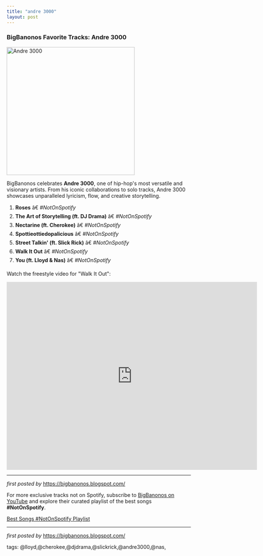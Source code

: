 ```yaml
---
title: "andre 3000"
layout: post
---
```

<h3>BigBanonos Favorite Tracks: Andre 3000</h3>
<div class="separator" > <a href="https://primarywave.com/wp-content/uploads/2022/05/Andre-3000-solo-e1576598264651.webp"> <img alt="Andre 3000" border="0" height="350" src="https://primarywave.com/wp-content/uploads/2022/05/Andre-3000-solo-e1576598264651.webp" /> </a>
</div> <p>BigBanonos celebrates <strong>Andre 3000</strong>, one of hip-hop's most versatile and visionary artists. From his iconic collaborations to solo tracks, Andre 3000 showcases unparalleled lyricism, flow, and creative storytelling.</p> <ol> <li><strong>Roses</strong> â€ <em>#NotOnSpotify</em></li> <li><strong>The Art of Storytelling (ft. DJ Drama)</strong> â€ <em>#NotOnSpotify</em></li> <li><strong>Nectarine (ft. Cherokee)</strong> â€ <em>#NotOnSpotify</em></li> <li><strong>Spottieottiedopalicious</strong> â€ <em>#NotOnSpotify</em></li> <li><strong>Street Talkin' (ft. Slick Rick)</strong> â€ <em>#NotOnSpotify</em></li> <li><strong>Walk It Out</strong> â€ <em>#NotOnSpotify</em></li> <li><strong>You (ft. Lloyd & Nas)</strong> â€ <em>#NotOnSpotify</em></li>
</ol> <p>Watch the freestyle video for "Walk It Out":</p>
<iframe width="685" height="514" src="https://www.youtube.com/embed/oCE5MwAMgNI" title="Andre 3000- Walk It Out (Freestyle)" frameborder="0" allow="accelerometer; autoplay; clipboard-write; encrypted-media; gyroscope; picture-in-picture; web-share" referrerpolicy="strict-origin-when-cross-origin" allowfullscreen></iframe> <hr />
<p><em>first posted by</em> <a href="https://bigbanonos.blogspot.com/" rel="noopener" target="_new">https://bigbanonos.blogspot.com/</a></p>


<!--Subscribe and Playlist Links-->
<div>
    <p>For more exclusive tracks not on Spotify, subscribe to <a href="https://www.youtube.com/@BigBanonos" target="_blank">BigBanonos on YouTube</a> and explore their curated playlist of the best songs <strong>#NotOnSpotify</strong>.</p>
    <p><a href="https://www.youtube.com/playlist?list=PLtuNtuTatqI0kFahUCbtbfenC_ET5O_tr" target="_blank">Best Songs #NotOnSpotify Playlist<br /></a></p></div>

<hr />

<p><em>first posted by</em> <a href="https://bigbanonos.blogspot.com/" rel="noopener" target="_new">https://bigbanonos.blogspot.com/</a></p>

<p>tags: @lloyd,@cherokee,@djdrama,@slickrick,@andre3000,@nas,</p>
